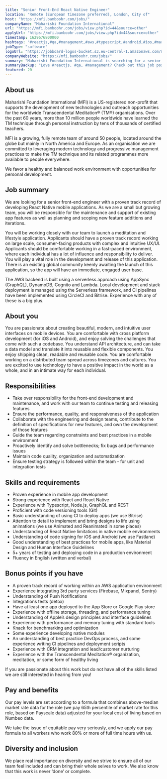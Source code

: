 ```yaml
---
title: "Senior Front-End React Native Engineer"
location: "Remote (European timezone preferred), London, City of"
host: "https://mfi.bamboohr.com/jobs/"
companyName: "Maharishi Foundation International"
url: "https://mfi.bamboohr.com/jobs/view.php?id=44&source=other"
applyUrl: "https://mfi.bamboohr.com/jobs/view.php?id=44&source=other"
timestamp: 1629676800000
hashtags: "#reactjs,#qa,#management,#aws,#typescript,#android,#ios,#marketing,#ui/ux,#macos"
jobType: "software"
logoUrl: "https://jobboard-logos-bucket.s3.eu-central-1.amazonaws.com/maharishi-foundation-international"
companyWebsite: "https://mfi.bamboohr.com/jobs/"
summary: "Maharishi Foundation International is searching for a senior front-end react native engineer that has 60 years, more than 10 million people worldwide have learned the TM technique through personal instruction by tens of thousands of certified teachers."
summaryBackup: "Love #reactjs, #qa, #management? Check out this job post!"
featured: 20
---
```


## About us

Maharishi Foundation International (MFI) is a US-registered non-profit that supports the development of new technologies and outreach opportunities for the worldwide Transcendental Meditation® (TM®) organisations. Over the past 60 years, more than 10 million people worldwide have learned the TM technique through personal instruction by tens of thousands of certified teachers. 

MFI is a growing, fully remote team of around 50 people, located around the globe but mainly in North America and Europe. As an organisation we are committed to leveraging modern technology and progressive management practices to make the TM technique and its related programmes more available to people everywhere. 

We favor a healthy and balanced work environment with opportunities for personal development.

## Job summary

We are looking for a senior front-end engineer with a proven track record of developing React Native mobile applications. As we are a small but growing team, you will be responsible for the maintenance and support of existing app features as well as planning and scoping new feature additions and iterations.

You will be working closely with our team to launch a meditation and lifestyle application. Applicants should have a proven track record working on large scale, consumer-facing products with complex and intuitive UX/UI. Applicants should be comfortable working in a fast-paced environment, where each individual has a lot of influence and responsibility to deliver. You will play a vital role in the development and release of this application. There is an existing global community keenly awaiting the launch of this application, so the app will have an immediate, engaged user base. 

The AWS backend is built using a serverless approach using AppSync (GraphQL), DynamoDB, Cognito and Lambda. Local development and stack deployment is managed using the Serverless framework, and CI pipelines have been implemented using CircleCI and Bitrise. Experience with any of these is a big plus.

## About you

You are passionate about creating beautiful, modern, and intuitive user interfaces on mobile devices. You are comfortable with cross platform development (for iOS and Android), and enjoy solving the challenges that come with such a codebase. You understand API architecture, and can take a data model and translate it into reusable and flexible components. You enjoy shipping clean, readable and reusable code. You are comfortable working on a distributed team spread across timezones and cultures. You are excited to use technology to have a positive impact in the world as a whole, and in an intimate way for each individual. 

## Responsibilities

*   Take over responsibility for the front-end development and maintenance, and work with our team to continue testing and releasing features
*   Ensure the performance, quality, and responsiveness of the application
*   Collaborate with the engineering and design teams, contribute to the definition of specifications for new features, and own the development of those features
*   Guide the team regarding constraints and best practices in a mobile environment
*   Proactively identify and solve bottlenecks; fix bugs and performance issues
*   Maintain code quality, organization and automatization
*   Ensure testing strategy is followed within the team - for unit and integration tests

## Skills and requirements

*   Proven experience in mobile app development 
*   Strong experience with React and React Native 
*   Experience with Typescript, Node.js, GraphQL and REST
*   Proficient with code versioning tools (Git)
*   Basic understanding of using CI to deploy apps (we use Bitrise)
*   Attention to detail to implement and bring designs to life using animations (we use Animated and Reanimated in some places)
*   Understanding of React Native limitations in native mobile environments
*   Understanding of code signing for iOS and Android (we use Fastlane)
*   Good understanding of best practices for mobile apps, like Material Design and Human Interface Guidelines
*   5+ years of testing and deploying code in a production environment
*   Fluency in English (written and verbal)

## Bonus points if you have 

*   A proven track record of working within an AWS application environment
*   Experience integrating 3rd party services (Firebase, Mixpanel, Sentry)
*   Understanding of Push Notifications
*   Integrations tests (detox)
*   Have at least one app deployed to the App Store or Google Play store
*   Experience with offline storage, threading, and performance tuning
*   Understanding of Apple’s design principles and interface guidelines
*   Experience with performance and memory tuning with standard tools
*   Knack for benchmarking and optimization
*   Some experience developing native modules
*   An understanding of best practice DevOps process, and some experience writing CI pipelines and deployment scripts
*   Experience with CRM integration and lead/customer nurturing
*   Experience with the Transcendental Meditation® organization, meditation, or some form of healthy living

If you are passionate about this work but do not have all of the skills listed we are still interested in hearing from you! 

## Pay and benefits

Our pay levels are set according to a formula that combines above-median market rate data for the role (we pay 65th percentile of market rate for this role, based on Payscale data) adjusted for your local cost of living based on Numbeo data.

We take the issue of equitable pay very seriously, and we apply our pay formula to all workers who work 80% or more of full time hours with us.

## Diversity and inclusion

We place real importance on diversity and we strive to ensure all of our team feel included and can bring their whole selves to work. We also know that this work is never ‘done’ or complete.
